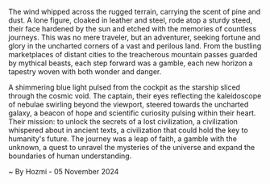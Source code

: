
The wind whipped across the rugged terrain, carrying the scent of pine and dust.  A lone figure, cloaked in leather and steel, rode atop a sturdy steed, their face hardened by the sun and etched with the memories of countless journeys.  This was no mere traveler, but an adventurer, seeking fortune and glory in the uncharted corners of a vast and perilous land.  From the bustling marketplaces of distant cities to the treacherous mountain passes guarded by mythical beasts, each step forward was a gamble, each new horizon a tapestry woven with both wonder and danger.

A shimmering blue light pulsed from the cockpit as the starship sliced through the cosmic void.  The captain, their eyes reflecting the kaleidoscope of nebulae swirling beyond the viewport, steered towards the uncharted galaxy, a beacon of hope and scientific curiosity pulsing within their heart.  Their mission: to unlock the secrets of a lost civilization, a civilization whispered about in ancient texts, a civilization that could hold the key to humanity's future.  The journey was a leap of faith, a gamble with the unknown, a quest to unravel the mysteries of the universe and expand the boundaries of human understanding. 

~ By Hozmi - 05 November 2024
